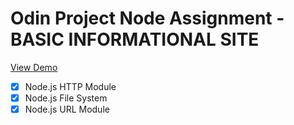 # Odin Project Node Assignment - BASIC INFORMATIONAL SITE

[View Demo](https://simple-server.erxxx4321.repl.co)

-   [x] Node.js HTTP Module
-   [x] Node.js File System
-   [x] Node.js URL Module
